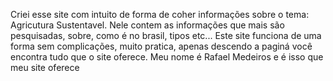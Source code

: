 Criei esse site com intuito de forma de coher informações sobre o tema: Agricutura Sustentavel.
Nele contem as informações que mais são pesquisadas, sobre,  como é no brasil, tipos etc...
Este site funciona de uma forma sem complicações, muito pratica, apenas descendo a paginá você encontra tudo que o site oferece.
Meu nome é Rafael Medeiros e é isso que meu site oferece
